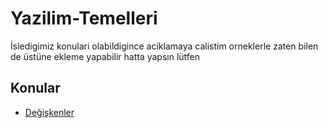 # Yazilim-Temelleri
İsledigimiz konulari olabildigince aciklamaya  calistim orneklerle zaten bilen de üstüne ekleme yapabilir hatta yapsın lütfen

## Konular
- [Değişkenler](https://github.com/BMDINNER/Yazilim-Temelleri/tree/main/Python/Degiskenler)

